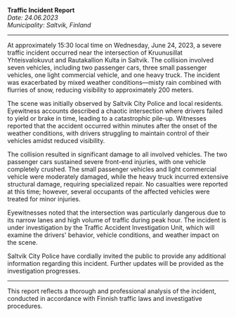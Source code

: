 

**Traffic Incident Report**  
*Date: 24.06.2023*  
*Municipality: Saltvik, Finland*

---

At approximately 15:30 local time on Wednesday, June 24, 2023, a severe traffic incident occurred near the intersection of Kruunusillat Yhteisvalokuvut and Rautakallion Kulta in Saltvik. The collision involved seven vehicles, including two passenger cars, three small passenger vehicles, one light commercial vehicle, and one heavy truck. The incident was exacerbated by mixed weather conditions—misty rain combined with flurries of snow, reducing visibility to approximately 200 meters.

The scene was initially observed by Saltvik City Police and local residents. Eyewitness accounts described a chaotic intersection where drivers failed to yield or brake in time, leading to a catastrophic pile-up. Witnesses reported that the accident occurred within minutes after the onset of the weather conditions, with drivers struggling to maintain control of their vehicles amidst reduced visibility.

The collision resulted in significant damage to all involved vehicles. The two passenger cars sustained severe front-end injuries, with one vehicle completely crushed. The small passenger vehicles and light commercial vehicle were moderately damaged, while the heavy truck incurred extensive structural damage, requiring specialized repair. No casualties were reported at this time; however, several occupants of the affected vehicles were treated for minor injuries.

Eyewitnesses noted that the intersection was particularly dangerous due to its narrow lanes and high volume of traffic during peak hour. The incident is under investigation by the Traffic Accident Investigation Unit, which will examine the drivers' behavior, vehicle conditions, and weather impact on the scene.

Saltvik City Police have cordially invited the public to provide any additional information regarding this incident. Further updates will be provided as the investigation progresses.

--- 

This report reflects a thorough and professional analysis of the incident, conducted in accordance with Finnish traffic laws and investigative procedures.